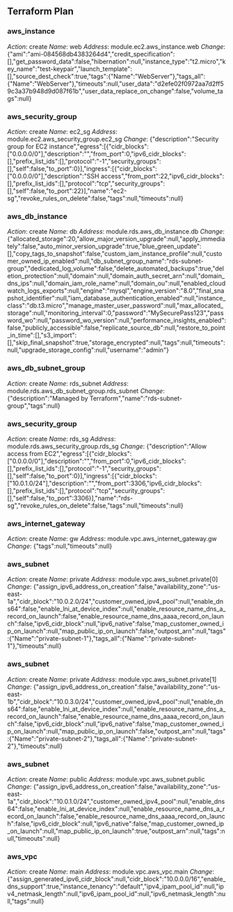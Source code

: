 ## Terraform Plan
### aws_instance

*Action*: create
*Name*: web
*Address*: module.ec2.aws_instance.web
*Change*: {"ami":"ami-084568db4383264d4","credit_specification":[],"get_password_data":false,"hibernation":null,"instance_type":"t2.micro","key_name":"test-keypair","launch_template":[],"source_dest_check":true,"tags":{"Name":"WebServer"},"tags_all":{"Name":"WebServer"},"timeouts":null,"user_data":"d2efe02f0972aa7d2ff59c3a37b948d9d087f61b","user_data_replace_on_change":false,"volume_tags":null}

### aws_security_group

*Action*: create
*Name*: ec2_sg
*Address*: module.ec2.aws_security_group.ec2_sg
*Change*: {"description":"Security group for EC2 instance","egress":[{"cidr_blocks":["0.0.0.0/0"],"description":"","from_port":0,"ipv6_cidr_blocks":[],"prefix_list_ids":[],"protocol":"-1","security_groups":[],"self":false,"to_port":0}],"ingress":[{"cidr_blocks":["0.0.0.0/0"],"description":"SSH access","from_port":22,"ipv6_cidr_blocks":[],"prefix_list_ids":[],"protocol":"tcp","security_groups":[],"self":false,"to_port":22}],"name":"ec2-sg","revoke_rules_on_delete":false,"tags":null,"timeouts":null}

### aws_db_instance

*Action*: create
*Name*: db
*Address*: module.rds.aws_db_instance.db
*Change*: {"allocated_storage":20,"allow_major_version_upgrade":null,"apply_immediately":false,"auto_minor_version_upgrade":true,"blue_green_update":[],"copy_tags_to_snapshot":false,"custom_iam_instance_profile":null,"customer_owned_ip_enabled":null,"db_subnet_group_name":"rds-subnet-group","dedicated_log_volume":false,"delete_automated_backups":true,"deletion_protection":null,"domain":null,"domain_auth_secret_arn":null,"domain_dns_ips":null,"domain_iam_role_name":null,"domain_ou":null,"enabled_cloudwatch_logs_exports":null,"engine":"mysql","engine_version":"8.0","final_snapshot_identifier":null,"iam_database_authentication_enabled":null,"instance_class":"db.t3.micro","manage_master_user_password":null,"max_allocated_storage":null,"monitoring_interval":0,"password":"MySecurePass123","password_wo":null,"password_wo_version":null,"performance_insights_enabled":false,"publicly_accessible":false,"replicate_source_db":null,"restore_to_point_in_time":[],"s3_import":[],"skip_final_snapshot":true,"storage_encrypted":null,"tags":null,"timeouts":null,"upgrade_storage_config":null,"username":"admin"}

### aws_db_subnet_group

*Action*: create
*Name*: rds_subnet
*Address*: module.rds.aws_db_subnet_group.rds_subnet
*Change*: {"description":"Managed by Terraform","name":"rds-subnet-group","tags":null}

### aws_security_group

*Action*: create
*Name*: rds_sg
*Address*: module.rds.aws_security_group.rds_sg
*Change*: {"description":"Allow access from EC2","egress":[{"cidr_blocks":["0.0.0.0/0"],"description":"","from_port":0,"ipv6_cidr_blocks":[],"prefix_list_ids":[],"protocol":"-1","security_groups":[],"self":false,"to_port":0}],"ingress":[{"cidr_blocks":["10.0.1.0/24"],"description":"","from_port":3306,"ipv6_cidr_blocks":[],"prefix_list_ids":[],"protocol":"tcp","security_groups":[],"self":false,"to_port":3306}],"name":"rds-sg","revoke_rules_on_delete":false,"tags":null,"timeouts":null}

### aws_internet_gateway

*Action*: create
*Name*: gw
*Address*: module.vpc.aws_internet_gateway.gw
*Change*: {"tags":null,"timeouts":null}

### aws_subnet

*Action*: create
*Name*: private
*Address*: module.vpc.aws_subnet.private[0]
*Change*: {"assign_ipv6_address_on_creation":false,"availability_zone":"us-east-1a","cidr_block":"10.0.2.0/24","customer_owned_ipv4_pool":null,"enable_dns64":false,"enable_lni_at_device_index":null,"enable_resource_name_dns_a_record_on_launch":false,"enable_resource_name_dns_aaaa_record_on_launch":false,"ipv6_cidr_block":null,"ipv6_native":false,"map_customer_owned_ip_on_launch":null,"map_public_ip_on_launch":false,"outpost_arn":null,"tags":{"Name":"private-subnet-1"},"tags_all":{"Name":"private-subnet-1"},"timeouts":null}

### aws_subnet

*Action*: create
*Name*: private
*Address*: module.vpc.aws_subnet.private[1]
*Change*: {"assign_ipv6_address_on_creation":false,"availability_zone":"us-east-1b","cidr_block":"10.0.3.0/24","customer_owned_ipv4_pool":null,"enable_dns64":false,"enable_lni_at_device_index":null,"enable_resource_name_dns_a_record_on_launch":false,"enable_resource_name_dns_aaaa_record_on_launch":false,"ipv6_cidr_block":null,"ipv6_native":false,"map_customer_owned_ip_on_launch":null,"map_public_ip_on_launch":false,"outpost_arn":null,"tags":{"Name":"private-subnet-2"},"tags_all":{"Name":"private-subnet-2"},"timeouts":null}

### aws_subnet

*Action*: create
*Name*: public
*Address*: module.vpc.aws_subnet.public
*Change*: {"assign_ipv6_address_on_creation":false,"availability_zone":"us-east-1a","cidr_block":"10.0.1.0/24","customer_owned_ipv4_pool":null,"enable_dns64":false,"enable_lni_at_device_index":null,"enable_resource_name_dns_a_record_on_launch":false,"enable_resource_name_dns_aaaa_record_on_launch":false,"ipv6_cidr_block":null,"ipv6_native":false,"map_customer_owned_ip_on_launch":null,"map_public_ip_on_launch":true,"outpost_arn":null,"tags":null,"timeouts":null}

### aws_vpc

*Action*: create
*Name*: main
*Address*: module.vpc.aws_vpc.main
*Change*: {"assign_generated_ipv6_cidr_block":null,"cidr_block":"10.0.0.0/16","enable_dns_support":true,"instance_tenancy":"default","ipv4_ipam_pool_id":null,"ipv4_netmask_length":null,"ipv6_ipam_pool_id":null,"ipv6_netmask_length":null,"tags":null}


